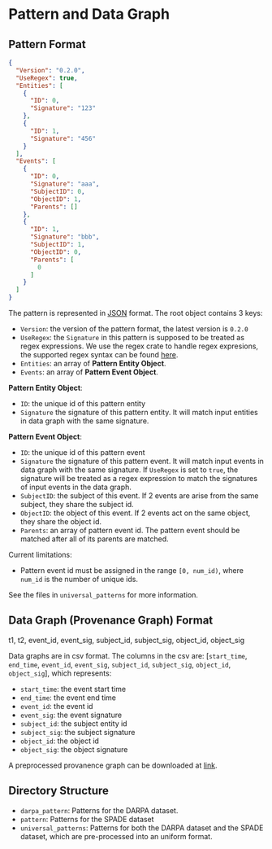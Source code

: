 # Pattern and Data Graph

## Pattern Format

```json
{
  "Version": "0.2.0",
  "UseRegex": true,
  "Entities": [
    {
      "ID": 0,
      "Signature": "123"
    },
    {
      "ID": 1,
      "Signature": "456"
    }
  ],
  "Events": [
    {
      "ID": 0,
      "Signature": "aaa",
      "SubjectID": 0,
      "ObjectID": 1,
      "Parents": []
    },
    {
      "ID": 1,
      "Signature": "bbb",
      "SubjectID": 1,
      "ObjectID": 0,
      "Parents": [
        0
      ]
    }
  ]
}
```

The pattern is represented in [JSON](https://www.json.org) format. The root object contains 3 keys:

- `Version`: the version of the pattern format, the latest version is `0.2.0`
- `UseRegex`: the `Signature` in this pattern is supposed to be treated as regex expressions. We use the regex crate to handle regex expresions, the supported regex syntax can be found [here](https://docs.rs/regex/latest/regex/#syntax).
- `Entities`: an array of **Pattern Entity Object**.
- `Events`: an array of **Pattern Event Object**.

**Pattern Entity Object**:

- `ID`: the unique id of this pattern entity
- `Signature` the signature of this pattern entity. It will match input entities in data graph with the same signature. 

**Pattern Event Object**:

- `ID`: the unique id of this pattern event
- `Signature` the signature of this pattern event. It will match input events in data graph with the same signature. If `UseRegex` is set to `true`, the signature will be treated as a regex expression to match the signatures of input events in the data graph.
- `SubjectID`: the subject of this event. If 2 events are arise from the same subject, they share the subject id.
- `ObjectID`: the object of this event. If 2 events act on the same object, they share the object id.
- `Parents`: an array of pattern event id. The pattern event should be matched after all of its parents are matched.

Current limitations:

- Pattern event id must be assigned in the range `[0, num_id)`, where `num_id` is the number of unique ids.

See the files in `universal_patterns` for more information.

## Data Graph (Provenance Graph) Format

t1, t2, event_id, event_sig, subject_id, subject_sig, object_id, object_sig

Data graphs are in csv format. The columns in the csv are: [`start_time`, `end_time`, `event_id`, `event_sig`, `subject_id`, `subject_sig`, `object_id`, `object_sig`], which represents:

- `start_time`: the event start time
- `end_time`:   the event end time
- `event_id`:   the event id
- `event_sig`: the event signature
- `subject_id`: the subject entity id
- `subject_sig`: the subject signature
- `object_id`:  the object id
- `object_sig`: the object signature

A preprocessed provanence graph can be downloaded at [link](https://drive.google.com/file/d/1dKsFX7NB5D85DGkLZdoh8qrgRMrfSbBk/view?usp=sharing).

## Directory Structure

- `darpa_pattern`: Patterns for the DARPA dataset.
- `pattern`: Patterns for the SPADE dataset
- `universal_patterns`: Patterns for both the DARPA dataset and the SPADE dataset, which are pre-processed into an uniform format.
